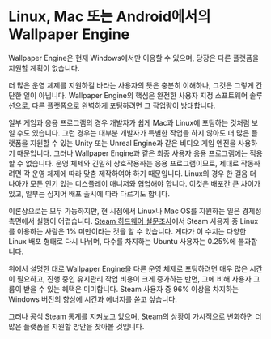 # Linux, Mac 또는 Android에서의 Wallpaper Engine

Wallpaper Engine은 현재 Windows에서만 이용할 수 있으며, 당장은 다른 플랫폼을 지원할 계획이 없습니다.

더 많은 운영 체제를 지원하길 바라는 사용자의 뜻은 충분히 이해하나, 그것은 그렇게 간단한 일이 아닙니다. Wallpaper Engine의 핵심은 완전한 사용자 지정 소프트웨어 솔루션으로, 다른 플랫폼으로 완벽하게 포팅하려면 그 작업량이 방대합니다.

일부 게임과 응용 프로그램의 경우 개발자가 쉽게 Mac과 Linux에 포팅하는 것처럼 보일 수도 있습니다. 그런 경우는 대부분 개발자가 특별한 작업을 하지 않아도 더 많은 플랫폼을 지원할 수 있는 Unity 또는 Unreal Engine과 같은 비디오 게임 엔진을 사용하기 때문입니다. 그러나 Wallpaper Engine과 같은 최종 사용자 응용 프로그램에는 적용할 수 없습니다. 운영 체제와 긴밀히 상호작용하는 응용 프로그램이므로, 제대로 작동하려면 각 운영 체제에 따라 맞춤 제작하여야 하기 때문입니다. Linux의 경우 한 걸음 더 나아가 모든 인기 있는 디스플레이 매니저와 협업해야 합니다. 이것은 배포간 큰 차이가 있고, 일부는 심지어 배포 출시에 따라 다르기도 합니다.

이론상으로는 모두 가능하지만, 현 시점에서 Linux나 Mac OS를 지원하는 일은 경제성 측면에서 실행이 어렵습니다. [Steam 하드웨어 설문조사](https://store.steampowered.com/hwsurvey)에서 Steam 사용자 중 Linux를 이용하는 사람은 1% 미만이라는 것을 알 수 있습니다. 게다가 이 수치는 다양한 Linux 배포 형태로 다시 나뉘며, 다수를 차지하는 Ubuntu 사용자는 0.25%에 불과합니다.

위에서 설명한 대로 Wallpaper Engine을 다른 운영 체제로 포팅하려면 매우 많은 시간이 필요하고, 진행 중인 유지관리 작업 비용이 크게 증가하는 반면, 그에 비해 사용자 그룹이 받을 수 있는 혜택은 미미합니다. Steam 사용자 중 96% 이상을 차지하는 Windows 버전의 향상에 시간과 에너지를 쏟고 싶습니다.

그러나 공식 Steam 통계를 지켜보고 있으며, Steam의 상황이 가시적으로 변화하면 더 많은 플랫폼을 지원할 방안을 찾아볼 것입니다. 